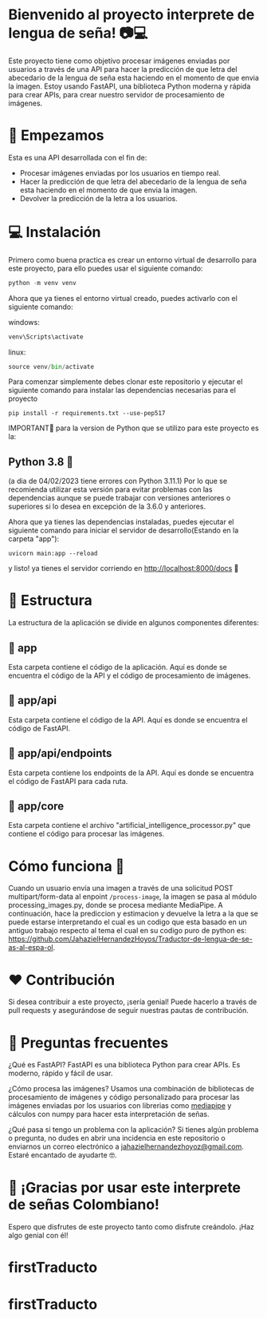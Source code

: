 # Bienvenido al proyecto interprete de lengua de seña! 📷💻

Este proyecto tiene como objetivo procesar imágenes enviadas por usuarios a través de una API para hacer la predicción de que letra del abecedario de la lengua de seña esta haciendo en el momento de que envia la imagen. Estoy usando FastAPI, una biblioteca Python moderna y rápida para crear APIs, para crear nuestro servidor de procesamiento de imágenes.

# 🚀 Empezamos

Esta es una API desarrollada con el fin de:

- Procesar imágenes enviadas por los usuarios en tiempo real.
- Hacer la predicción de que letra del abecedario de la lengua de seña esta haciendo en el momento de que envia la imagen.
- Devolver la predicción de la letra a los usuarios.

# 💻 Instalación

Primero como buena practica es crear un entorno virtual de desarrollo para este proyecto, para ello puedes usar el siguiente comando:

```python
python -m venv venv
```
Ahora que ya tienes el entorno virtual creado, puedes activarlo con el siguiente comando:

windows:
```python
venv\Scripts\activate
```
linux:
```python
source venv/bin/activate
```

Para comenzar simplemente debes clonar este repositorio y ejecutar el siguiente comando para instalar las dependencias necesarias para el proyecto

```
pip install -r requirements.txt --use-pep517

```

IMPORTANT👀 para la version de Python que se utilizo para este proyecto es la:

## Python 3.8 🐍
(a dia de 04/02/2023 tiene errores con Python 3.11.1)
Por lo que se recomienda utilizar esta versión para evitar problemas con las dependencias aunque se puede trabajar con versiones anteriores o superiores si lo desea en excepción de la 3.6.0 y anteriores.

Ahora que ya tienes las dependencias instaladas, puedes ejecutar el siguiente comando para iniciar el servidor de desarrollo(Estando en la carpeta "app"):

```
uvicorn main:app --reload

```

y listo! ya tienes el servidor corriendo en [http://localhost:8000/docs](http://localhost:8000/docs) 🎉

# 🧱 Estructura

La estructura de la aplicación se divide en algunos componentes diferentes:

## 📁 app

Esta carpeta contiene el código de la aplicación. Aquí es donde se encuentra el código de la API y el código de procesamiento de imágenes.

## 📁 app/api

Esta carpeta contiene el código de la API. Aquí es donde se encuentra el código de FastAPI.

## 📁 app/api/endpoints

Esta carpeta contiene los endpoints de la API. Aquí es donde se encuentra el código de FastAPI para cada ruta.

## 📁 app/core

Esta carpeta contiene el archivo "artificial_intelligence_processor.py" que contiene el código para procesar las imágenes.

# Cómo funciona 🤔

Cuando un usuario envía una imagen a través de una solicitud POST multipart/form-data al enpoint `/process-image`, la imagen se pasa al módulo processing_images.py, donde se procesa mediante MediaPipe. A continuación, hace la prediccion y estimacion y devuelve la letra a la que se puede estarse interpretando el cual es un codigo que esta basado en un antiguo trabajo respecto al tema el cual en su codigo puro de python es: https://github.com/JahazielHernandezHoyos/Traductor-de-lengua-de-se-as-al-espa-ol.

# ❤️ Contribución

Si desea contribuir a este proyecto, ¡sería genial! Puede hacerlo a través de pull requests y asegurándose de seguir nuestras pautas de contribución.

# 💬 Preguntas frecuentes

¿Qué es FastAPI? FastAPI es una biblioteca Python para crear APIs. Es moderno, rápido y fácil de usar.

¿Cómo procesa las imágenes? Usamos una combinación de bibliotecas de procesamiento de imágenes y código personalizado para procesar las imágenes enviadas por los usuarios con librerias como [mediapipe](https://mediapipe.dev/) y cálculos con numpy para hacer esta interpretación de señas.

¿Qué pasa si tengo un problema con la aplicación? Si tienes algún problema o pregunta, no dudes en abrir una incidencia en este repositorio o enviarnos un correo electrónico a [jahazielhernandezhoyoz@gmail.com](mailto:jahazielhernandezhoyoz@gmail.com). Estaré encantado de ayudarte 🤓.

# 🎉 ¡Gracias por usar este interprete de señas Colombiano!

Espero que disfrutes de este proyecto tanto como disfrute creándolo. ¡Haz algo genial con él!
# firstTraducto
# firstTraducto
